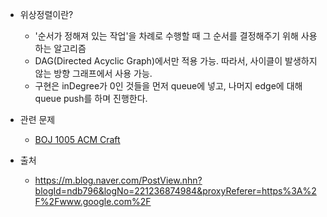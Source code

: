 
- 위상정렬이란?
  * '순서가 정해져 있는 작업'을 차례로 수행할 때 그 순서를 결정해주기 위해 사용하는 알고리즘
  * DAG(Directed Acyclic Graph)에서만 적용 가능. 따라서, 사이클이 발생하지 않는 방향 그래프에서 사용 가능.
  * 구현은 inDegree가 0인 것들을 먼저 queue에 넣고, 나머지 edge에 대해 queue push를 하며 진행한다.
  
- 관련 문제
  * [BOJ 1005 ACM Craft](https://www.acmicpc.net/problem/1005)


- 출처
  * https://m.blog.naver.com/PostView.nhn?blogId=ndb796&logNo=221236874984&proxyReferer=https%3A%2F%2Fwww.google.com%2F
